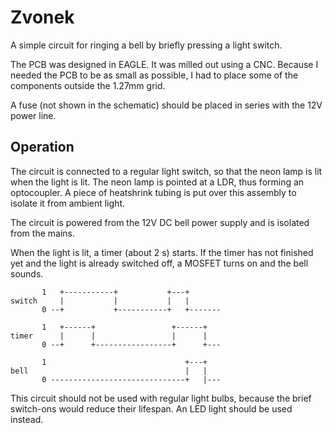 # Zvonek
A simple circuit for ringing a bell by briefly pressing a light switch.

The PCB was designed in EAGLE. It was milled out using a CNC. Because I needed
the PCB to be as small as possible, I had to place some of the components
outside the 1.27mm grid.

A fuse (not shown in the schematic) should be placed in series with the 12V
power line.


## Operation
The circuit is connected to a regular light switch, so that the neon lamp is
lit when the light is lit. The neon lamp is pointed at a LDR, thus forming
an optocoupler. A piece of heatshrink tubing is put over this assembly to
isolate it from ambient light.

The circuit is powered from the 12V DC bell power supply and is isolated from
the mains.

When the light is lit, a timer (about 2 s) starts. If the timer has not
finished yet and the light is already switched off, a MOSFET turns on and
the bell sounds.

```
       1   +-----------+           +---+
switch     |           |           |   |
       0 --+           +-----------+   +-------

       1   +------+                 +------+
timer      |      |                 |      |
       0 --+      +-----------------+      +---

       1                               +---+
bell                                   |   |
       0 ------------------------------+   |---
```

This circuit should not be used with regular light bulbs, because the brief
switch-ons would reduce their lifespan. An LED light should be used instead.
